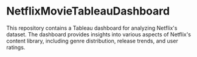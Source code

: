 # NetflixMovieTableauDashboard
This repository contains a Tableau dashboard for analyzing Netflix's dataset. The dashboard provides insights into various aspects of Netflix's content library, including genre distribution, release trends, and user ratings.
